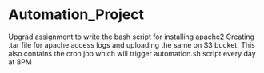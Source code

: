 # Automation_Project
Upgrad assignment to write the bash script for installing apache2 
Creating .tar file for apache access logs and uploading the same on S3 bucket.
This also contains the cron job which will trigger automation.sh script every day at 8PM

